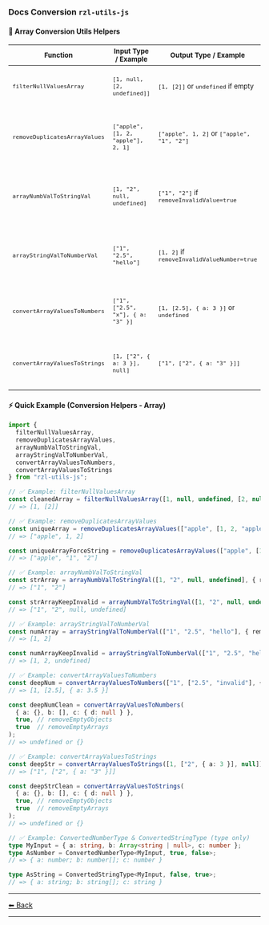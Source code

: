 ### Docs Conversion `rzl-utils-js`   
  #### 🚀 Array Conversion Utils Helpers

  <table>
    <thead>
      <tr>
        <th><small>Function</small></th>
        <th><small>Input Type / Example</small></th>
        <th><small>Output Type / Example</small></th>
        <th><small>Description</small></th>
        <th><small>Highlights</small></th>
      </tr>
    </thead>
    <tbody>
      <tr>
        <td><small><code>filterNullValuesArray</code></small></td>
        <td><small><code>[1, null, [2, undefined]]</code></small></td>
        <td><small><code>[1, [2]]</code> or <code>undefined</code> if empty</small></td>
        <td><small>Recursively removes <code>null</code> & <code>undefined</code> values</small></td>
        <td><small>✅ Recursive<br>✅ Type-safe</small></td>
      </tr>
      <tr>
        <td><small><code>removeDuplicatesArrayValues</code></small></td>
        <td><small><code>["apple", [1, 2, "apple"], 2, 1]</code></small></td>
        <td><small><code>["apple", 1, 2]</code> or <code>["apple", "1", "2"]</code></small></td>
        <td><small>Flattens array & removes duplicates while preserving order</small></td>
        <td><small>✅ Flatten<br>✅ Optional force to string</small></td>
      </tr>
      <tr>
        <td><small><code>arrayNumbValToStringVal</code></small></td>
        <td><small><code>[1, "2", null, undefined]</code></small></td>
        <td><small><code>["1", "2"]</code> if <code>removeInvalidValue=true</code></small></td>
        <td><small>Converts values to strings & optionally removes invalid entries</small></td>
        <td><small>✅ Remove invalid values</small></td>
      </tr>
      <tr>
        <td><small><code>arrayStringValToNumberVal</code></small></td>
        <td><small><code>["1", "2.5", "hello"]</code></small></td>
        <td><small><code>[1, 2]</code> if <code>removeInvalidValueNumber=true</code></small></td>
        <td><small>Converts valid strings to numbers, ignores invalid values</small></td>
        <td><small>✅ Remove invalid numbers</small></td>
      </tr>
      <tr>
        <td><small><code>convertArrayValuesToNumbers</code></small></td>
        <td><small><code>["1", ["2.5", "x"], { a: "3" }]</code></small></td>
        <td><small><code>[1, [2.5], { a: 3 }]</code> or <code>undefined</code></small></td>
        <td><small>Recursively converts values to numbers & maintains structure</small></td>
        <td><small>✅ Deep conversion<br>✅ Can remove empty obj/array</small></td>
      </tr> 
      <tr>
        <td><small><code>convertArrayValuesToStrings</code></small></td>
        <td><small><code>[1, ["2", { a: 3 }], null]</code></small></td>
        <td><small><code>["1", ["2", { a: "3" }]]</code></small></td>
        <td><small>Recursively converts values to strings & maintains structure</small></td>
        <td><small>✅ Deep conversion<br>✅ Can remove empty obj/array</small></td>
      </tr> 
    </tbody>
  </table>

  #### ⚡ Quick Example (Conversion Helpers - Array)

  ```ts
  import {
    filterNullValuesArray,
    removeDuplicatesArrayValues,
    arrayNumbValToStringVal,
    arrayStringValToNumberVal,
    convertArrayValuesToNumbers,
    convertArrayValuesToStrings
  } from "rzl-utils-js";

  // ✅ Example: filterNullValuesArray
  const cleanedArray = filterNullValuesArray([1, null, undefined, [2, null]]);
  // => [1, [2]]

  // ✅ Example: removeDuplicatesArrayValues
  const uniqueArray = removeDuplicatesArrayValues(["apple", [1, 2, "apple"], 2, 1]);
  // => ["apple", 1, 2]

  const uniqueArrayForceString = removeDuplicatesArrayValues(["apple", [1, 2, "apple"], 2, 1], true);
  // => ["apple", "1", "2"]

  // ✅ Example: arrayNumbValToStringVal
  const strArray = arrayNumbValToStringVal([1, "2", null, undefined], { removeInvalidValue: true });
  // => ["1", "2"]

  const strArrayKeepInvalid = arrayNumbValToStringVal([1, "2", null, undefined], { removeInvalidValue: false });
  // => ["1", "2", null, undefined]

  // ✅ Example: arrayStringValToNumberVal
  const numArray = arrayStringValToNumberVal(["1", "2.5", "hello"], { removeInvalidValueNumber: true });
  // => [1, 2]

  const numArrayKeepInvalid = arrayStringValToNumberVal(["1", "2.5", "hello"], { removeInvalidValueNumber: false });
  // => [1, 2, undefined]

  // ✅ Example: convertArrayValuesToNumbers
  const deepNum = convertArrayValuesToNumbers(["1", ["2.5", "invalid"], { a: "3.5" }]);
  // => [1, [2.5], { a: 3.5 }]

  const deepNumClean = convertArrayValuesToNumbers(
    { a: {}, b: [], c: { d: null } },
    true, // removeEmptyObjects
    true  // removeEmptyArrays
  );
  // => undefined or {}

  // ✅ Example: convertArrayValuesToStrings
  const deepStr = convertArrayValuesToStrings([1, ["2", { a: 3 }], null]);
  // => ["1", ["2", { a: "3" }]]

  const deepStrClean = convertArrayValuesToStrings(
    { a: {}, b: [], c: { d: null } },
    true, // removeEmptyObjects
    true  // removeEmptyArrays
  );
  // => undefined or {}

  // ✅ Example: ConvertedNumberType & ConvertedStringType (type only)
  type MyInput = { a: string, b: Array<string | null>, c: number };
  type AsNumber = ConvertedNumberType<MyInput, true, false>;
  // => { a: number; b: number[]; c: number }

  type AsString = ConvertedStringType<MyInput, false, true>;
  // => { a: string; b: string[]; c: string }
  ```
---

[⬅ Back](https://github.com/rzl-app/rzl-utils-js?tab=readme-ov-file#detailed-features--conversion-array)

---
